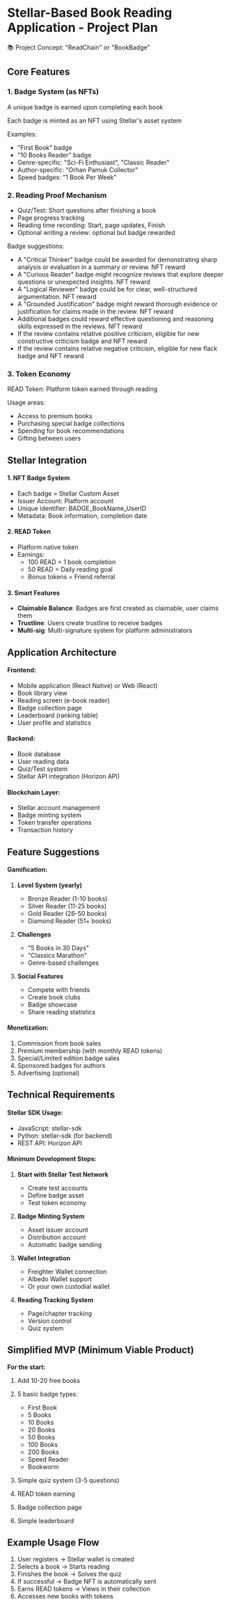# Stellar-Based Book Reading Application - Project Plan

📚 Project Concept: "ReadChain" or "BookBadge"

## Core Features

### 1. Badge System (as NFTs)

A unique badge is earned upon completing each book

Each badge is minted as an NFT using Stellar's asset system

Examples:

- "First Book" badge
- "10 Books Reader" badge
- Genre-specific: "Sci-Fi Enthusiast", "Classic Reader"
- Author-specific: "Orhan Pamuk Collector"
- Speed badges: "1 Book Per Week"

### 2. Reading Proof Mechanism

- Quiz/Test: Short questions after finishing a book
- Page progress tracking
- Reading time recording: Start, page updates, Finish
- Optional writing a review: optional but badge rewarded

Badge suggestions:

- A "Critical Thinker" badge could be awarded for demonstrating sharp analysis or evaluation in a summary or review. NFT reward
- A "Curious Reader" badge might recognize reviews that explore deeper questions or unexpected insights. NFT reward
- A "Logical Reviewer" badge could be for clear, well-structured argumentation. NFT reward
- A "Grounded Justification" badge might reward thorough evidence or justification for claims made in the review. NFT reward
- Additional badges could reward effective questioning and reasoning skills expressed in the reviews. NFT reward
- If the review contains relative positive criticism, eligible for new constructive criticism badge and NFT reward
- If the review contains relative negative criticism, eligible for new flack badge and NFT reward

### 3. Token Economy

READ Token: Platform token earned through reading

Usage areas:
- Access to premium books
- Purchasing special badge collections
- Spending for book recommendations
- Gifting between users

## Stellar Integration

#### **1. NFT Badge System**
- Each badge = Stellar Custom Asset
- Issuer Account: Platform account
- Unique identifier: BADGE_BookName_UserID
- Metadata: Book information, completion date

#### **2. READ Token**
- Platform native token
- Earnings:
  * 100 READ = 1 book completion
  * 50 READ = Daily reading goal
  * Bonus tokens = Friend referral

#### **3. Smart Features**
- **Claimable Balance**: Badges are first created as claimable, user claims them
- **Trustline**: Users create trustline to receive badges
- **Multi-sig**: Multi-signature system for platform administrators

## Application Architecture

#### **Frontend:**
- Mobile application (React Native) or Web (React)
- Book library view
- Reading screen (e-book reader)
- Badge collection page
- Leaderboard (ranking table)
- User profile and statistics

#### **Backend:**
- Book database
- User reading data
- Quiz/Test system
- Stellar API integration (Horizon API)

#### **Blockchain Layer:**
- Stellar account management
- Badge minting system
- Token transfer operations
- Transaction history

## Feature Suggestions

#### **Gamification:**

1. **Level System (yearly)**
   - Bronze Reader (1-10 books)
   - Silver Reader (11-25 books)
   - Gold Reader (26-50 books)
   - Diamond Reader (51+ books)

2. **Challenges**
   - "5 Books in 30 Days"
   - "Classics Marathon"
   - Genre-based challenges

3. **Social Features**
   - Compete with friends
   - Create book clubs
   - Badge showcase
   - Share reading statistics

#### **Monetization:**
1. Commission from book sales
2. Premium membership (with monthly READ tokens)
3. Special/Limited edition badge sales
4. Sponsored badges for authors
5. Advertising (optional)

## Technical Requirements

#### **Stellar SDK Usage:**
- JavaScript: stellar-sdk
- Python: stellar-sdk (for backend)
- REST API: Horizon API

#### **Minimum Development Steps:**

1. **Start with Stellar Test Network**
   - Create test accounts
   - Define badge asset
   - Test token economy

2. **Badge Minting System**
   - Asset issuer account
   - Distribution account
   - Automatic badge sending

3. **Wallet Integration**
   - Freighter Wallet connection
   - Albedo Wallet support
   - Or your own custodial wallet

4. **Reading Tracking System**
   - Page/chapter tracking
   - Version control
   - Quiz system

## Simplified MVP (Minimum Viable Product)

**For the start:**

1. Add 10-20 free books
2. 5 basic badge types:
   - First Book
   - 5 Books
   - 10 Books
   - 20 Books
   - 50 Books
   - 100 Books
   - 200 Books
   - Speed Reader
   - Bookworm

3. Simple quiz system (3-5 questions)
4. READ token earning
5. Badge collection page
6. Simple leaderboard

## Example Usage Flow

1. User registers → Stellar wallet is created
2. Selects a book → Starts reading
3. Finishes the book → Solves the quiz
4. If successful → Badge NFT is automatically sent
5. Earns READ tokens → Views in their collection
6. Accesses new books with tokens
